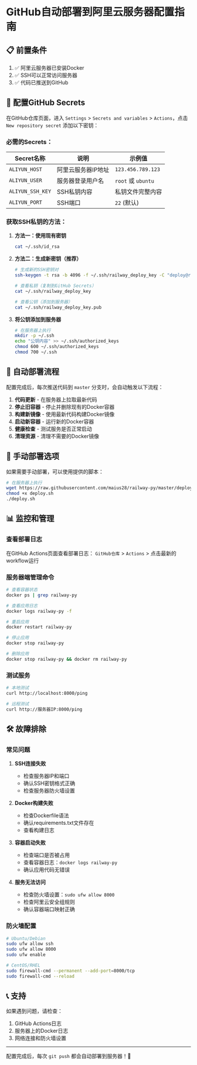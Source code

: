# GitHub自动部署到阿里云服务器配置指南

## 📋 前置条件

1. ✅ 阿里云服务器已安装Docker
2. ✅ SSH可以正常访问服务器
3. ✅ 代码已推送到GitHub

## 🔐 配置GitHub Secrets

在GitHub仓库页面，进入 `Settings` > `Secrets and variables` > `Actions`，点击 `New repository secret` 添加以下密钥：

### 必需的Secrets：

| Secret名称 | 说明 | 示例值 |
|-----------|------|--------|
| `ALIYUN_HOST` | 阿里云服务器IP地址 | `123.456.789.123` |
| `ALIYUN_USER` | 服务器登录用户名 | `root` 或 `ubuntu` |
| `ALIYUN_SSH_KEY` | SSH私钥内容 | 私钥文件完整内容 |
| `ALIYUN_PORT` | SSH端口 | `22` (默认) |

### 获取SSH私钥的方法：

1. **方法一：使用现有密钥**
   ```bash
   cat ~/.ssh/id_rsa
   ```

2. **方法二：生成新密钥（推荐）**
   ```bash
   # 生成新的SSH密钥对
   ssh-keygen -t rsa -b 4096 -f ~/.ssh/railway_deploy_key -C "deploy@railway-py"
   
   # 查看私钥（复制到GitHub Secrets）
   cat ~/.ssh/railway_deploy_key
   
   # 查看公钥（添加到服务器）
   cat ~/.ssh/railway_deploy_key.pub
   ```

3. **将公钥添加到服务器**
   ```bash
   # 在服务器上执行
   mkdir -p ~/.ssh
   echo "公钥内容" >> ~/.ssh/authorized_keys
   chmod 600 ~/.ssh/authorized_keys
   chmod 700 ~/.ssh
   ```

## 🚀 自动部署流程

配置完成后，每次推送代码到 `master` 分支时，会自动触发以下流程：

1. **代码更新** - 在服务器上拉取最新代码
2. **停止旧容器** - 停止并删除现有的Docker容器
3. **构建新镜像** - 使用最新代码构建Docker镜像
4. **启动新容器** - 运行新的Docker容器
5. **健康检查** - 测试服务是否正常启动
6. **清理资源** - 清理不需要的Docker镜像

## 🔧 手动部署选项

如果需要手动部署，可以使用提供的脚本：

```bash
# 在服务器上执行
wget https://raw.githubusercontent.com/maius28/railway-py/master/deploy.sh
chmod +x deploy.sh
./deploy.sh
```

## 📊 监控和管理

### 查看部署日志
在GitHub Actions页面查看部署日志：
`GitHub仓库` > `Actions` > 点击最新的workflow运行

### 服务器端管理命令

```bash
# 查看容器状态
docker ps | grep railway-py

# 查看应用日志
docker logs railway-py -f

# 重启应用
docker restart railway-py

# 停止应用
docker stop railway-py

# 删除应用
docker stop railway-py && docker rm railway-py
```

### 测试服务

```bash
# 本地测试
curl http://localhost:8000/ping

# 远程测试
curl http://服务器IP:8000/ping
```

## 🛠️ 故障排除

### 常见问题

1. **SSH连接失败**
   - 检查服务器IP和端口
   - 确认SSH密钥格式正确
   - 检查服务器防火墙设置

2. **Docker构建失败**
   - 检查Dockerfile语法
   - 确认requirements.txt文件存在
   - 查看构建日志

3. **容器启动失败**
   - 检查端口是否被占用
   - 查看容器日志：`docker logs railway-py`
   - 确认应用代码无错误

4. **服务无法访问**
   - 检查防火墙设置：`sudo ufw allow 8000`
   - 检查阿里云安全组规则
   - 确认容器端口映射正确

### 防火墙配置

```bash
# Ubuntu/Debian
sudo ufw allow ssh
sudo ufw allow 8000
sudo ufw enable

# CentOS/RHEL
sudo firewall-cmd --permanent --add-port=8000/tcp
sudo firewall-cmd --reload
```

## 📞 支持

如果遇到问题，请检查：
1. GitHub Actions日志
2. 服务器上的Docker日志
3. 网络连接和防火墙设置

---

配置完成后，每次 `git push` 都会自动部署到服务器！🎉
